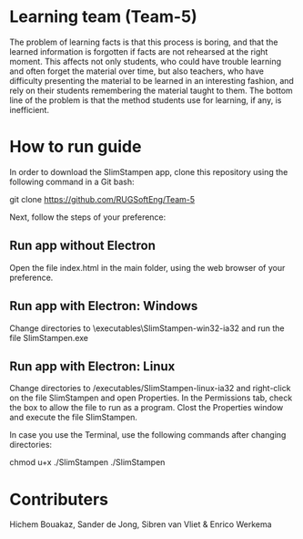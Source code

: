 # Learning team (Team-5)
The problem of learning facts is that this process is boring, and that the learned information is forgotten if facts are not rehearsed at the right moment. This affects not only students, who could have trouble learning and often forget the material over time, but also teachers, who have difficulty presenting the material to be learned in an interesting fashion, and rely on their students remembering the material taught to them. The bottom line of the problem is that the method students use for learning, if any, is inefficient. 

# How to run guide
In order to download the SlimStampen app, clone this repository using the following command in a Git bash:

git clone https://github.com/RUGSoftEng/Team-5

Next, follow the steps of your preference:

## Run app without Electron
Open the file index.html in the main folder, using the web browser of your preference.

## Run app with Electron: Windows
Change directories to \executables\SlimStampen-win32-ia32 and run the file SlimStampen.exe

## Run app with Electron: Linux
Change directories to /executables/SlimStampen-linux-ia32 and right-click on the file SlimStampen and open Properties.
In the Permissions tab, check the box to allow the file to run as a program.
Clost the Properties window and execute the file SlimStampen.

In case you use the Terminal, use the following commands after changing directories:

chmod u+x ./SlimStampen
./SlimStampen

# Contributers
Hichem Bouakaz, Sander de Jong, Sibren van Vliet & Enrico Werkema


